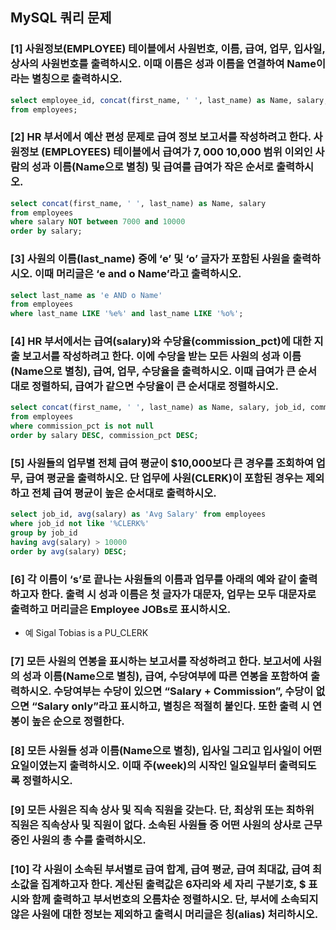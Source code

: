 ## MySQL 쿼리 문제
### [1] 사원정보(EMPLOYEE) 테이블에서 사원번호, 이름, 급여, 업무, 입사일, 상사의 사원번호를 출력하시오. 이때 이름은 성과 이름을 연결하여 Name이라는 별칭으로 출력하시오.
```sql
select employee_id, concat(first_name, ' ', last_name) as Name, salary, job_id, hire_date, manager_id
from employees;
```


### [2] HR 부서에서 예산 편성 문제로 급여 정보 보고서를 작성하려고 한다. 사원정보 (EMPLOYEES) 테이블에서 급여가 $7,000~$10,000 범위 이외인 사람의 성과 이름(Name으로 별칭) 및 급여를 급여가 작은 순서로 출력하시오.
``` SQL
select concat(first_name, ' ', last_name) as Name, salary
from employees
where salary NOT between 7000 and 10000
order by salary;
```


### [3] 사원의 이름(last_name) 중에 ‘e’ 및 ‘o’ 글자가 포함된 사원을 출력하시오. 이때 머리글은 ‘e and o Name’라고 출력하시오.
```sql
select last_name as 'e AND o Name'
from employees
where last_name LIKE '%e%' and last_name LIKE '%o%';
```

### [4] HR 부서에서는 급여(salary)와 수당율(commission_pct)에 대한 지출 보고서를 작성하려고 한다. 이에 수당을 받는 모든 사원의 성과 이름(Name으로 별칭), 급여, 업무, 수당율을 출력하시오. 이때 급여가 큰 순서대로 정렬하되, 급여가 같으면 수당율이 큰 순서대로 정렬하시오.
```sql
select concat(first_name, ' ', last_name) as Name, salary, job_id, commission_pct, (salary * commission_pct) as bonus
from employees
where commission_pct is not null
order by salary DESC, commission_pct DESC;
```

### [5] 사원들의 업무별 전체 급여 평균이 $10,000보다 큰 경우를 조회하여 업무, 급여 평균을 출력하시오. 단 업무에 사원(CLERK)이 포함된 경우는 제외하고 전체 급여 평균이 높은 순서대로 출력하시오.
```sql
select job_id, avg(salary) as 'Avg Salary' from employees
where job_id not like '%CLERK%'
group by job_id
having avg(salary) > 10000
order by avg(salary) DESC;
```

### [6] 각 이름이 ‘s’로 끝나는 사원들의 이름과 업무를 아래의 예와 같이 출력하고자 한다. 출력 시 성과 이름은 첫 글자가 대문자, 업무는 모두 대문자로 출력하고 머리글은 Employee JOBs로 표시하시오.
- 예 Sigal Tobias is a PU_CLERK

### [7] 모든 사원의 연봉을 표시하는 보고서를 작성하려고 한다. 보고서에 사원의 성과 이름(Name으로 별칭), 급여, 수당여부에 따른 연봉을 포함하여 출력하시오. 수당여부는 수당이 있으면 “Salary + Commission”, 수당이 없으면 “Salary only”라고 표시하고, 별칭은 적절히 붙인다. 또한 출력 시 연봉이 높은 순으로 정렬한다.

### [8] 모든 사원들 성과 이름(Name으로 별칭), 입사일 그리고 입사일이 어떤 요일이였는지 출력하시오. 이때 주(week)의 시작인 일요일부터 출력되도록 정렬하시오.

### [9] 모든 사원은 직속 상사 및 직속 직원을 갖는다. 단, 최상위 또는 최하위 직원은 직속상사 및 직원이 없다. 소속된 사원들 중 어떤 사원의 상사로 근무 중인 사원의 총 수를 출력하시오.

### [10] 각 사원이 소속된 부서별로 급여 합계, 급여 평균, 급여 최대값, 급여 최소값을 집계하고자 한다. 계산된 출력값은 6자리와 세 자리 구분기호, $ 표시와 함께 출력하고 부서번호의 오름차순 정렬하시오. 단, 부서에 소속되지 않은 사원에 대한 정보는 제외하고 출력시 머리글은 칭(alias) 처리하시오.

